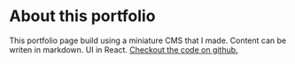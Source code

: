 # About this portfolio

This portfolio page build using a miniature CMS that I made. Content can be writen in markdown. UI in React.
[Checkout the code on github.](https://github.com/vincentropy/portfolio)
